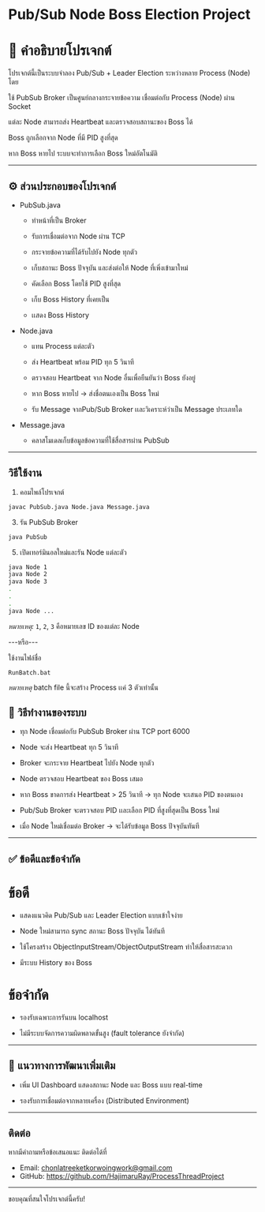 # Pub/Sub Node Boss Election Project
# 📌 คำอธิบายโปรเจกต์

โปรเจกต์นี้เป็นระบบจำลอง Pub/Sub + Leader Election ระหว่างหลาย Process (Node) โดย

ใช้ PubSub Broker เป็นศูนย์กลางกระจายข้อความ เชื่อมต่อกับ Process (Node) ผ่าน Socket

แต่ละ Node สามารถส่ง Heartbeat และตรวจสอบสถานะของ Boss ได้

Boss ถูกเลือกจาก Node ที่มี PID สูงที่สุด

หาก Boss หายไป ระบบจะทำการเลือก Boss ใหม่อัตโนมัติ

---

## ⚙️ ส่วนประกอบของโปรเจกต์

- PubSub.java

  - ทำหน้าที่เป็น Broker

  - รับการเชื่อมต่อจาก Node ผ่าน TCP

  - กระจายข้อความที่ได้รับไปยัง Node ทุกตัว

  - เก็บสถานะ Boss ปัจจุบัน และส่งต่อให้ Node ที่เพิ่งเข้ามาใหม่

  - คัดเลือก Boss โดยใช้ PID สูงที่สุด

  - เก็บ Boss History ที่เคยเป็น

  - เเสดง Boss History

- Node.java

  - แทน Process แต่ละตัว

  - ส่ง Heartbeat พร้อม PID ทุก 5 วินาที

  - ตรวจสอบ Heartbeat จาก Node อื่นเพื่อยืนยันว่า Boss ยังอยู่

  - หาก Boss หายไป -> ส่งชื่อตนเองเป็น Boss ใหม่

  - รับ Message จากPub/Sub Broker เเละวิเคราะห์ว่าเป็น Message ประเภทใด

- Message.java

  - คลาสโมเดลเก็บข้อมูลข้อความที่ใช้สื่อสารผ่าน PubSub

---

## วิธีใช้งาน

1. คอมไพล์โปรเจกต์
```bash
javac PubSub.java Node.java Message.java
```

3. รัน PubSub Broker
```bash
java PubSub
```

5. เปิดเทอร์มินอลใหม่และรัน Node แต่ละตัว 
```bash
java Node 1
java Node 2
java Node 3
.
.
.
java Node ...
```

*หมายเหตุ:* `1`, `2`, `3` คือหมายเลข ID ของแต่ละ Node

---หรือ---

ใช้งานไฟล์ชื่อ
```
RunBatch.bat
```

*หมายเหตุ* batch file นี้จะสร้าง Process เเค่ 3 ตัวเท่านั้น

## 🔄 วิธีทำงานของระบบ

- ทุก Node เชื่อมต่อกับ PubSub Broker ผ่าน TCP port 6000

- Node จะส่ง Heartbeat ทุก 5 วินาที

- Broker จะกระจาย Heartbeat ไปยัง Node ทุกตัว

- Node ตรวจสอบ Heartbeat ของ Boss เสมอ

- หาก Boss ขาดการส่ง Heartbeat > 25 วินาที -> ทุก Node จะเสนอ PID ของตนเอง

- Pub/Sub Broker จะตรวจสอบ PID เเละเลือก PID ที่สูงที่สุดเป็น Boss ใหม่

- เมื่อ Node ใหม่เชื่อมต่อ Broker -> จะได้รับข้อมูล Boss ปัจจุบันทันที

---

## ✅ ข้อดีและข้อจำกัด
# ข้อดี

- แสดงแนวคิด Pub/Sub และ Leader Election แบบเข้าใจง่าย

- Node ใหม่สามารถ sync สถานะ Boss ปัจจุบัน ได้ทันที

- ใช้โครงสร้าง ObjectInputStream/ObjectOutputStream ทำให้สื่อสารสะดวก

- มีระบบ History ของ Boss

# ข้อจำกัด

- รองรับเฉพาะการรันบน localhost

- ไม่มีระบบจัดการความผิดพลาดขั้นสูง (fault tolerance ยังจำกัด)

---

## 🔮 แนวทางการพัฒนาเพิ่มเติม

- เพิ่ม UI Dashboard แสดงสถานะ Node และ Boss แบบ real-time

- รองรับการเชื่อมต่อจากหลายเครื่อง (Distributed Environment)

---

## ติดต่อ

หากมีคำถามหรือข้อเสนอแนะ ติดต่อได้ที่

- Email: chonlatreeketkorwoingwork@gmail.com
- GitHub: https://github.com/HajimaruRay/ProcessThreadProject

---

ขอบคุณที่สนใจโปรเจกต์นี้ครับ!
